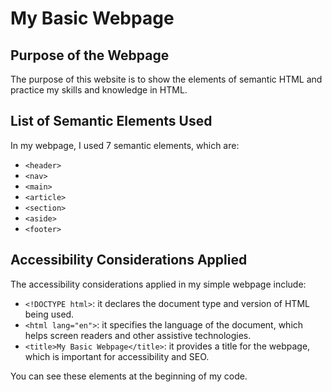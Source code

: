 # My Basic Webpage

## Purpose of the Webpage

The purpose of this website is to show the elements of semantic HTML and practice my skills and knowledge in HTML.

## List of Semantic Elements Used

In my webpage, I used 7 semantic elements, which are:
- `<header>`
- `<nav>`
- `<main>`
- `<article>`
- `<section>`
- `<aside>`
- `<footer>`

## Accessibility Considerations Applied

The accessibility considerations applied in my simple webpage include:
- `<!DOCTYPE html>`: it declares the document type and version of HTML being used.
- `<html lang="en">`: it specifies the language of the document, which helps screen readers and other assistive technologies.
- `<title>My Basic Webpage</title>`: it provides a title for the webpage, which is important for accessibility and SEO.

You can see these elements at the beginning of my code.
